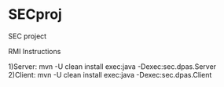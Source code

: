 # SECproj
SEC project

RMI Instructions

1)Server: mvn -U clean install exec:java -Dexec:sec.dpas.Server   
2)Client: mvn -U clean install exec:java -Dexec:sec.dpas.Client
